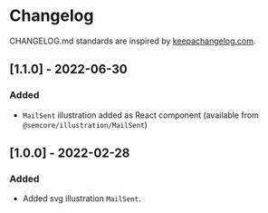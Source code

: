 # Changelog

CHANGELOG.md standards are inspired by [keepachangelog.com](https://keepachangelog.com/en/1.0.0/).

## [1.1.0] - 2022-06-30

### Added

- `MailSent` illustration added as React component (available from `@semcore/illustration/MailSent`)

## [1.0.0] - 2022-02-28

### Added

- Added svg illustration `MailSent`.
